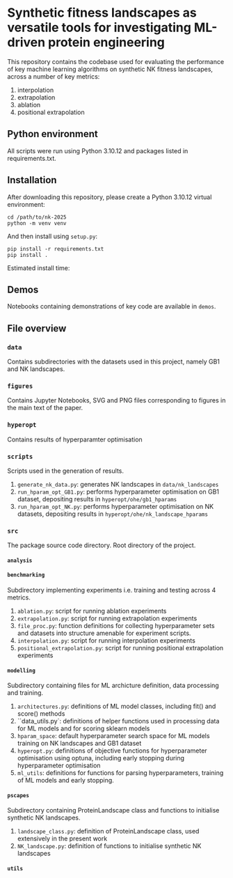# Synthetic fitness landscapes as versatile tools for investigating ML-driven protein engineering 

This repository contains the codebase used for evaluating the performance of key machine learning algorithms on synthetic NK fitness landscapes, across a number of key metrics: 

1. interpolation
2. extrapolation
3. ablation
4. positional extrapolation 

## Python environment 
All scripts were run using Python 3.10.12 and packages listed in requirements.txt. 

## Installation
After downloading this repository, please create a Python 3.10.12 virtual environment: 

`cd /path/to/nk-2025` \
`python -m venv venv` 



And then install using `setup.py`: 

`pip install -r requirements.txt`\
`pip install .`

Estimated install time: 

## Demos 
Notebooks containing demonstrations of key code are available in `demos`. 



## File overview 

### `data`
Contains subdirectories with the datasets used in this project, namely GB1 and NK landscapes. 

### `figures`
Contains Jupyter Notebooks, SVG and PNG files corresponding to figures in the main text of the paper. 

### `hyperopt`
Contains results of hyperparamter optimisation 

### `scripts`
Scripts used in the generation of results. 

1. `generate_nk_data.py`: generates NK landscapes in `data/nk_landscapes`
2. `run_hparam_opt_GB1.py`: performs hyperparameter optimisation on GB1 dataset, depositing results in `hyperopt/ohe/gb1_hparams`
3. `run_hparam_opt_NK.py`: performs hyperparameter optimisation on NK datasets, depositing results in `hyperopt/ohe/nk_landscape_hparams`



### `src`
The package source code directory. Root directory of the project. 

#### `analysis`

#### `benchmarking`
Subdirectory implementing experiments i.e. training and testing across 4 metrics. 
1. `ablation.py`: script for running ablation experiments 
2. `extrapolation.py`: script for running extrapolation experiments 
3. `file_proc.py`: function definitions for collecting hyperparameter sets and datasets into structure amenable for experiment scripts. 
4. `interpolation.py`: script for running interpolation experiments 
5. `positional_extrapolation.py`: script for running positional extrapolation experiments

#### `modelling`
Subdirectory containing files for ML archicture definition, data processing and training. 
1. `architectures.py`: definitions of ML model classes, including fit() and score() methods
2. ``data_utils.py`: definitions of helper functions used in processing data for ML models and for scoring sklearn models 
3. `hparam_space`: default hyperparameter search space for ML models training on NK landscapes and GB1 dataset
4. `hyperopt.py`: definitions of objective functions for hyperparameter optimisation using optuna, including early stopping during hyperparameter optimisation 
5. `ml_utils`: definitions for functions for parsing hyperparameters, training of ML models and early stopping. 

#### `pscapes`
Subdirectory containing ProteinLandscape class and functions to initialise synthetic NK landscapes. 
1. `landscape_class.py`: definition of ProteinLandscape class, used extensively in the present work 
2. `NK_landscape.py`: definition of functions to initialise synthetic NK landscapes


#### `utils`



